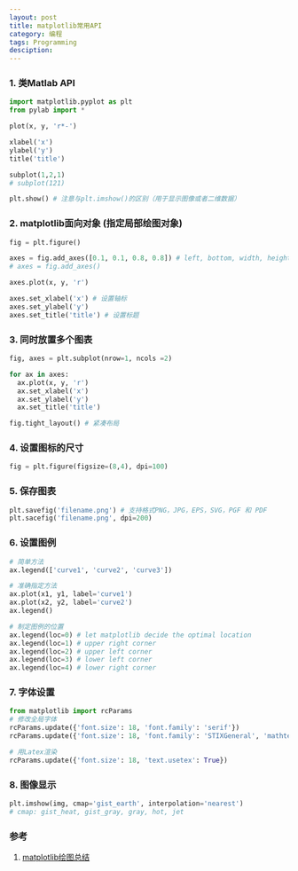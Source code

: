 ```yaml
---
layout: post
title: matplotlib常用API
category: 编程
tags: Programming
desciption: 
---
```


### 1. 类Matlab API
```python
import matplotlib.pyplot as plt
from pylab import *

plot(x, y, 'r*-')

xlabel('x')
ylabel('y')
title('title')

subplot(1,2,1)
# subplot(121)

plt.show() # 注意与plt.imshow()的区别（用于显示图像或者二维数据）
```



### 2. matplotlib面向对象 (指定局部绘图对象)



```python
fig = plt.figure()

axes = fig.add_axes([0.1, 0.1, 0.8, 0.8]) # left, bottom, width, height (range 0 to 1) 
# axes = fig.add_axes()

axes.plot(x, y, 'r')

axes.set_xlabel('x') # 设置轴标
axes.set_ylabel('y')
axes.set_title('title') # 设置标题
```



### 3. 同时放置多个图表



```python
fig, axes = plt.subplot(nrow=1, ncols =2)

for ax in axes:
  ax.plot(x, y, 'r')
  ax.set_xlabel('x')
  ax.set_ylabel('y')
  ax.set_title('title')

fig.tight_layout() # 紧凑布局
```



### 4. 设置图标的尺寸

```python
fig = plt.figure(figsize=(8,4), dpi=100)
```



### 5. 保存图表

```python
plt.savefig('filename.png') # 支持格式PNG，JPG，EPS，SVG，PGF 和 PDF
plt.sacefig('filename.png', dpi=200)
```



### 6. 设置图例

```python
# 简单方法
ax.legend(['curve1', 'curve2', 'curve3'])

# 准确指定方法
ax.plot(x1, y1, label='curve1')
ax.plot(x2, y2, label='curve2')
ax.legend()

# 制定图例的位置
ax.legend(loc=0) # let matplotlib decide the optimal location
ax.legend(loc=1) # upper right corner
ax.legend(loc=2) # upper left corner
ax.legend(loc=3) # lower left corner
ax.legend(loc=4) # lower right corner
```



### 7. 字体设置

```python
from matplotlib import rcParams
# 修改全局字体
rcParams.update({'font.size': 18, 'font.family': 'serif'})
rcParams.update({'font.size': 18, 'font.family': 'STIXGeneral', 'mathtext.fontset': 'stix'})

# 用Latex渲染
rcParams.update({'font.size': 18, 'text.usetex': True})

```



### 8. 图像显示

```python
plt.imshow(img, cmap='gist_earth', interpolation='nearest')
# cmap: gist_heat, gist_gray, gray, hot, jet
```

 



### 参考

1.  [matplotlib绘图总结](http://whuhan2013.github.io/blog/2016/09/16/python­-matplotlib­-learn/)